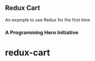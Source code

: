 ## Redux Cart
An example to use Redux for the first time

### A Programming Hero Initiative

# redux-cart

